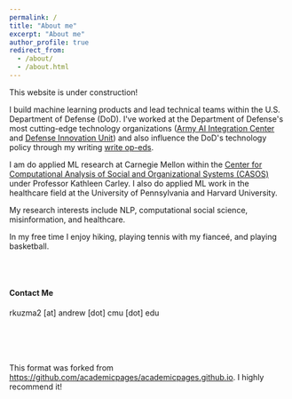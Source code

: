 ```yaml
---
permalink: /
title: "About me"
excerpt: "About me"
author_profile: true
redirect_from: 
  - /about/
  - /about.html
---
```


This website is under construction!

I build machine learning products and lead technical teams within the U.S. Department of Defense (DoD). I've worked at the Department of Defense's most cutting-edge technology organizations ([Army AI Integration Center](https://armyfuturescommand.com/ai2c/) and [Defense Innovation Unit](https://www.diu.mil/)) and also influence the DoD's technology policy through my writing [write op-eds](https://warontherocks.com/author/richard-kuzma/). 

I am do applied ML research at Carnegie Mellon within the [Center for Computational Analysis of Social and Organizational Systems (CASOS)](http://casos.cs.cmu.edu/) under Professor Kathleen Carley. I also do applied ML work in the healthcare field at the University of Pennsylvania and Harvard University.

My research interests include NLP, computational social science, misinformation, and healthcare.

In my free time I enjoy hiking, playing tennis with my fianceé, and playing basketball.

<br><br>

#### Contact Me
rkuzma2 [at] andrew [dot] cmu [dot] edu

<br><br><br><br>
This format was forked from https://github.com/academicpages/academicpages.github.io. I highly recommend it!